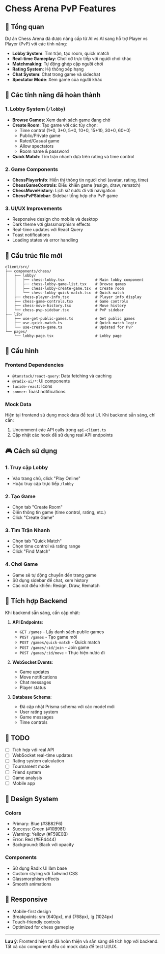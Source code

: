 # Chess Arena PvP Features

## 🎯 Tổng quan

Dự án Chess Arena đã được nâng cấp từ AI vs AI sang hỗ trợ Player vs Player (PvP) với các tính năng:

- **Lobby System**: Tìm trận, tạo room, quick match
- **Real-time Gameplay**: Chơi cờ trực tiếp với người chơi khác
- **Matchmaking**: Tự động ghép cặp người chơi
- **Rating System**: Hệ thống xếp hạng
- **Chat System**: Chat trong game và sidechat
- **Spectator Mode**: Xem game của người khác

## 🚀 Các tính năng đã hoàn thành

### 1. **Lobby System** (`/lobby`)
- **Browse Games**: Xem danh sách game đang chờ
- **Create Room**: Tạo game với các tùy chọn:
  - Time control (1+0, 3+0, 5+0, 10+0, 15+10, 30+0, 60+0)
  - Public/Private game
  - Rated/Casual game
  - Allow spectators
  - Room name & password
- **Quick Match**: Tìm trận nhanh dựa trên rating và time control

### 2. **Game Components**
- **ChessPlayerInfo**: Hiển thị thông tin người chơi (avatar, rating, time)
- **ChessGameControls**: Điều khiển game (resign, draw, rematch)
- **ChessMoveHistory**: Lịch sử nước đi với navigation
- **ChessPvPSidebar**: Sidebar tổng hợp cho PvP game

### 3. **UI/UX Improvements**
- Responsive design cho mobile và desktop
- Dark theme với glassmorphism effects
- Real-time updates với React Query
- Toast notifications
- Loading states và error handling

## 📁 Cấu trúc file mới

```
client/src/
├── components/chess/
│   ├── lobby/
│   │   ├── chess-lobby.tsx              # Main lobby component
│   │   ├── chess-lobby-game-list.tsx    # Browse games
│   │   ├── chess-lobby-create-game.tsx  # Create room
│   │   └── chess-lobby-quick-match.tsx  # Quick match
│   ├── chess-player-info.tsx            # Player info display
│   ├── chess-game-controls.tsx          # Game controls
│   ├── chess-move-history.tsx           # Move history
│   └── chess-pvp-sidebar.tsx            # PvP sidebar
├── lib/
│   ├── use-get-public-games.ts          # Get public games
│   ├── use-quick-match.ts               # Quick match logic
│   └── use-create-game.ts               # Updated for PvP
└── pages/
    └── lobby-page.tsx                   # Lobby page
```

## 🔧 Cấu hình

### Frontend Dependencies
- `@tanstack/react-query`: Data fetching và caching
- `@radix-ui/*`: UI components
- `lucide-react`: Icons
- `sonner`: Toast notifications

### Mock Data
Hiện tại frontend sử dụng mock data để test UI. Khi backend sẵn sàng, chỉ cần:
1. Uncomment các API calls trong `api-client.ts`
2. Cập nhật các hook để sử dụng real API endpoints

## 🎮 Cách sử dụng

### 1. **Truy cập Lobby**
- Vào trang chủ, click "Play Online"
- Hoặc truy cập trực tiếp `/lobby`

### 2. **Tạo Game**
- Chọn tab "Create Room"
- Điền thông tin game (time control, rating, etc.)
- Click "Create Game"

### 3. **Tìm Trận Nhanh**
- Chọn tab "Quick Match"
- Chọn time control và rating range
- Click "Find Match"

### 4. **Chơi Game**
- Game sẽ tự động chuyển đến trang game
- Sử dụng sidebar để chat, xem history
- Các nút điều khiển: Resign, Draw, Rematch

## 🔄 Tích hợp Backend

Khi backend sẵn sàng, cần cập nhật:

1. **API Endpoints**:
   - `GET /games` - Lấy danh sách public games
   - `POST /games` - Tạo game mới
   - `POST /games/quick-match` - Quick match
   - `POST /games/:id/join` - Join game
   - `POST /games/:id/move` - Thực hiện nước đi

2. **WebSocket Events**:
   - Game updates
   - Move notifications
   - Chat messages
   - Player status

3. **Database Schema**:
   - Đã cập nhật Prisma schema với các model mới
   - User rating system
   - Game messages
   - Time controls

## 🚧 TODO

- [ ] Tích hợp với real API
- [ ] WebSocket real-time updates
- [ ] Rating system calculation
- [ ] Tournament mode
- [ ] Friend system
- [ ] Game analysis
- [ ] Mobile app

## 🎨 Design System

### Colors
- Primary: Blue (#3B82F6)
- Success: Green (#10B981)
- Warning: Yellow (#F59E0B)
- Error: Red (#EF4444)
- Background: Black với opacity

### Components
- Sử dụng Radix UI làm base
- Custom styling với Tailwind CSS
- Glassmorphism effects
- Smooth animations

## 📱 Responsive

- Mobile-first design
- Breakpoints: sm (640px), md (768px), lg (1024px)
- Touch-friendly controls
- Optimized for chess gameplay

---

**Lưu ý**: Frontend hiện tại đã hoàn thiện và sẵn sàng để tích hợp với backend. Tất cả các component đều có mock data để test UI/UX.


